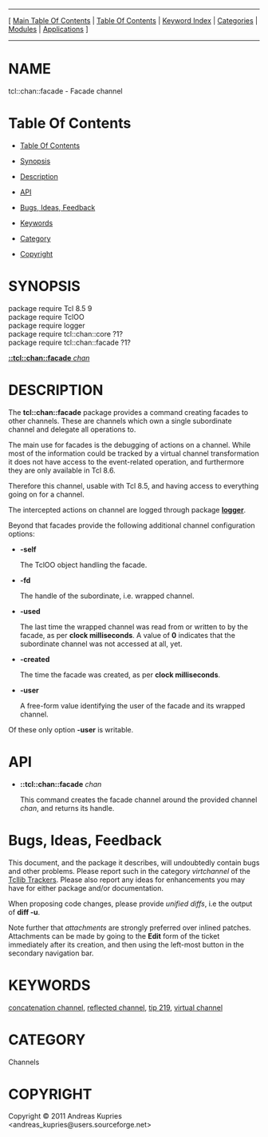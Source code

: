 
[//000000001]: # (tcl::chan::facade \- Reflected/virtual channel support)
[//000000002]: # (Generated from file 'facade\.man' by tcllib/doctools with format 'markdown')
[//000000003]: # (Copyright &copy; 2011 Andreas Kupries <andreas\_kupries@users\.sourceforge\.net>)
[//000000004]: # (tcl::chan::facade\(n\) 1 tcllib "Reflected/virtual channel support")

<hr> [ <a href="../../../../toc.md">Main Table Of Contents</a> &#124; <a
href="../../../toc.md">Table Of Contents</a> &#124; <a
href="../../../../index.md">Keyword Index</a> &#124; <a
href="../../../../toc0.md">Categories</a> &#124; <a
href="../../../../toc1.md">Modules</a> &#124; <a
href="../../../../toc2.md">Applications</a> ] <hr>

# NAME

tcl::chan::facade \- Facade channel

# <a name='toc'></a>Table Of Contents

  - [Table Of Contents](#toc)

  - [Synopsis](#synopsis)

  - [Description](#section1)

  - [API](#section2)

  - [Bugs, Ideas, Feedback](#section3)

  - [Keywords](#keywords)

  - [Category](#category)

  - [Copyright](#copyright)

# <a name='synopsis'></a>SYNOPSIS

package require Tcl 8\.5 9  
package require TclOO  
package require logger  
package require tcl::chan::core ?1?  
package require tcl::chan::facade ?1?  

[__::tcl::chan::facade__ *chan*](#1)  

# <a name='description'></a>DESCRIPTION

The __tcl::chan::facade__ package provides a command creating facades to
other channels\. These are channels which own a single subordinate channel and
delegate all operations to\.

The main use for facades is the debugging of actions on a channel\. While most of
the information could be tracked by a virtual channel transformation it does not
have access to the event\-related operation, and furthermore they are only
available in Tcl 8\.6\.

Therefore this channel, usable with Tcl 8\.5, and having access to everything
going on for a channel\.

The intercepted actions on channel are logged through package
__[logger](\.\./log/logger\.md)__\.

Beyond that facades provide the following additional channel configuration
options:

  - __\-self__

    The TclOO object handling the facade\.

  - __\-fd__

    The handle of the subordinate, i\.e\. wrapped channel\.

  - __\-used__

    The last time the wrapped channel was read from or written to by the facade,
    as per __clock milliseconds__\. A value of __0__ indicates that the
    subordinate channel was not accessed at all, yet\.

  - __\-created__

    The time the facade was created, as per __clock milliseconds__\.

  - __\-user__

    A free\-form value identifying the user of the facade and its wrapped
    channel\.

Of these only option __\-user__ is writable\.

# <a name='section2'></a>API

  - <a name='1'></a>__::tcl::chan::facade__ *chan*

    This command creates the facade channel around the provided channel
    *chan*, and returns its handle\.

# <a name='section3'></a>Bugs, Ideas, Feedback

This document, and the package it describes, will undoubtedly contain bugs and
other problems\. Please report such in the category *virtchannel* of the
[Tcllib Trackers](http://core\.tcl\.tk/tcllib/reportlist)\. Please also report
any ideas for enhancements you may have for either package and/or documentation\.

When proposing code changes, please provide *unified diffs*, i\.e the output of
__diff \-u__\.

Note further that *attachments* are strongly preferred over inlined patches\.
Attachments can be made by going to the __Edit__ form of the ticket
immediately after its creation, and then using the left\-most button in the
secondary navigation bar\.

# <a name='keywords'></a>KEYWORDS

[concatenation channel](\.\./\.\./\.\./\.\./index\.md\#concatenation\_channel),
[reflected channel](\.\./\.\./\.\./\.\./index\.md\#reflected\_channel), [tip
219](\.\./\.\./\.\./\.\./index\.md\#tip\_219), [virtual
channel](\.\./\.\./\.\./\.\./index\.md\#virtual\_channel)

# <a name='category'></a>CATEGORY

Channels

# <a name='copyright'></a>COPYRIGHT

Copyright &copy; 2011 Andreas Kupries <andreas\_kupries@users\.sourceforge\.net>
